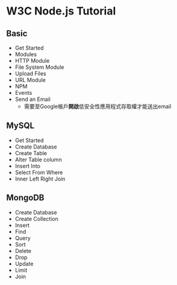 # W3C Node.js Tutorial 

## Basic
* Get Started
* Modules
* HTTP Module
* File System Module
* Upload Files
* URL Module
* NPM
* Events
* Send an Email
    * 需要至Google帳戶**開啟**低安全性應用程式存取權才能送出email

## MySQL
* Get Started
* Create Database
* Create Table
* Alter Table column
* Insert Into
* Select From Where
* Inner Left Right Join

## MongoDB
* Create Database
* Create Collection
* Insert
* Find
* Query
* Sort
* Delete
* Drop
* Update
* Limit
* Join
